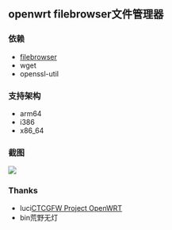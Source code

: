 ## openwrt filebrowser文件管理器

### 依赖
- [filebrowser](https://github.com/yangsongli/filebrowser)
- wget
- openssl-util

### 支持架构
- arm64
- i386
- x86_64

### 截图
![](https://raw.githubusercontent.com/yangsongli/luci-app-filebrowser/master/Screenshot/QQ%E6%88%AA%E5%9B%BE20200225224015.png)

### Thanks
- luci[CTCGFW Project OpenWRT](https://github.com/project-openwrt/openwrt)
- bin荒野无灯


